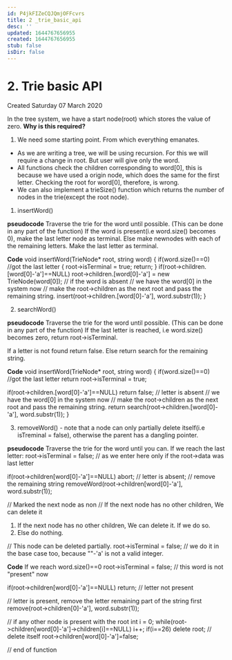 ```yaml
---
id: P4jkFIZeCQJQmjOFFcvrs
title: 2 _trie_basic_api
desc: ''
updated: 1644767656955
created: 1644767656955
stub: false
isDir: false
---
```

# 2. Trie basic API
Created Saturday 07 March 2020

In the tree system, we have a start node(root) which stores the value of zero. 
**Why is this required?**

1. We need some starting point. From which everything emanates.


* As we are writing a tree, we will be using recursion. For this we will require a change in root. But user will give only the word.
* All functions check the children corresponding to word[0], this is because we have used a origin node, which does the same for the first letter. Checking the root for word[0], therefore, is wrong.
* We can also implement a trieSize() function which returns the number of nodes in the trie(except the root node).



1. insertWord()

__pseudocode__
Traverse the trie for the word until possible. (This can be done in any part of the function)
If the word is present(i.e word.size() becomes 0), make the last letter node as terminal. 
Else
make newnodes with each of the remaining letters.
Make the last letter as terminal.

__Code__
void insertWord(TrieNode* root, string word)
{
if(word.size()==0)	//got the last letter
{
root->isTerminal = true;
return;
}
if(root->children.[word[0]-'a']==NULL)
root->children.[word[0]-'a'] = new TrieNode(word[0]);	// if the word is absent
// we have the word[0] in the system now
// make the root->children as the next root and pass the remaining string.
insert(root->children.[word[0]-'a'], word.substr(1));
}

2. searchWord()

__pseudocode__
Traverse the trie for the word until possible. (This can be done in any part of the function)
If the last letter is reached, i.e word.size() becomes zero, return root->isTerminal.
	
If a letter is not found return false.
Else return search for the remaining string.
	
__Code__
void insertWord(TrieNode* root, string word)
{
if(word.size()==0)	//got the last letter
return root->isTerminal = true;

if(root->children.[word[0]-'a']==NULL)
return false;	// letter is absent
// we have the word[0] in the system now
// make the root->children as the next root and pass the remaining string.
return search(root->children.[word[0]-'a'], word.substr(1));
}

3. removeWord() - note that a node can only partially delete itself(i.e isTreminal = false), otherwise the parent has a dangling pointer.

__pseudocode__
Traverse the trie for the  word until you can.
If we reach the last letter:
root->isTerminal = false; // as we enter here only if the root->data was last letter
		
if(root->children[word[0]-'a']==NULL)
abort; // letter is absent;
// remove the remaining string
removeWord(root->children[word[0]-'a'], word.substr(1));
	
// Marked the next node as non 
// If the next node has no other children, We can delete it

1. If the next node has no other children, We can delete it. If we do so.
2. Else do nothing.

	
// This node can be deleted partially.
root->isTerminal = false;	// we do it in the base case too, because ""-'a' is not a valid integer.
	
__Code__
If we reach word.size()==0
root->isTerminal = false; // this word is not "present" now

if(root->children[word[0]-'a']==NULL)
return; // letter not present
		
// letter is present, remove the letter remaining part of the string first
remove(root->children[0]-'a'], word.substr(1));
	
// if any other node is present with the root
int i = 0;
while(root->children[word[0]-'a']->children[i]==NULL)
i++;
if(i==26)
delete root; // delete itself
root->children[word[0]-'a']=false;
	
// end of function
	


